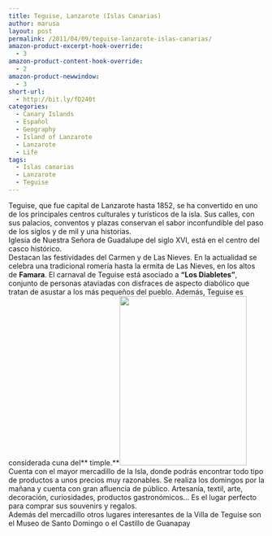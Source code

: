 ```yaml
---
title: Teguise, Lanzarote (Islas Canarias)
author: marusa
layout: post
permalink: /2011/04/09/teguise-lanzarote-islas-canarias/
amazon-product-excerpt-hook-override:
  - 3
amazon-product-content-hook-override:
  - 2
amazon-product-newwindow:
  - 3
short-url:
  - http://bit.ly/fD240t
categories:
  - Canary Islands
  - Español
  - Geography
  - Island of Lanzarote
  - Lanzarote
  - Life
tags:
  - Islas canarias
  - Lanzarote
  - Teguise
---
```

Teguise, que fue capital de Lanzarote hasta 1852, se ha convertido en uno de los principales centros culturales y turísticos de la isla. Sus calles, con sus palacios, conventos y plazas conservan el sabor inconfundible del paso de los siglos y de mil y una historias.  
Iglesia de Nuestra Señora de Guadalupe del siglo XVI, está en el centro del casco histórico.  
Destacan las festividades del Carmen y de Las Nieves. En la actualidad se celebra una tradicional romería hasta la ermita de Las Nieves, en los altos de **Famara**. El carnaval de Teguise está asociado a **&#8220;Los Diabletes&#8221;**, conjunto de personas ataviadas con disfraces de aspecto diabólico que tratan de asustar a los más pequeños del pueblo. Además, Teguise es considerada cuna del** timple.**[<img src="http://blogs.bikecrawler.com/wp-content/uploads/2011/04/teguise.jpg" alt="" width="250" height="333" class="alignleft size-full wp-image-858" />][1]  
Cuenta con el mayor mercadillo de la Isla, donde podrás encontrar todo tipo de productos a unos precios muy razonables. Se realiza los domingos por la mañana y cuenta con gran afluencia de público. Artesanía, textil, arte, decoración, curiosidades, productos gastronómicos… Es el lugar perfecto para comprar sus souvenirs y regalos.  
Además del mercadillo otros lugares interesantes de la Villa de Teguise son el Museo de Santo Domingo o el Castillo de Guanapay

 [1]: http://blogs.bikecrawler.com/wp-content/uploads/2011/04/teguise.jpg